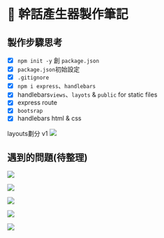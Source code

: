 # 📕 幹話產生器製作筆記

## 製作步驟思考

- [x] `npm init -y` 創 `package.json`
- [x] `package.json`初始設定
- [x] `.gitignore`
- [x] `npm i express`、`handlebars`
- [x] handlebars`views`、`layots` & `public` for static files
- [x] express route
- [x] `bootsrap`
- [x] handlebars html & css

layouts劃分 v1
![](https://i.imgur.com/DMDWjjT.png)


## 遇到的問題(待整理)
![](https://i.imgur.com/bTFMjkF.png)

![](https://i.imgur.com/WNKHxro.png)

![](https://i.imgur.com/uyupqNi.png)

![](https://i.imgur.com/MGhMsSe.png)

![](https://i.imgur.com/8pXpU5h.png)
